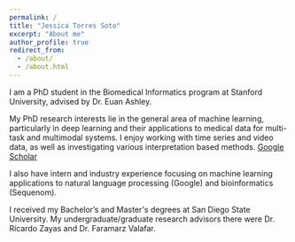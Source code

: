```yaml
---
permalink: /
title: "Jessica Torres Soto"
excerpt: "About me"
author_profile: true
redirect_from: 
  - /about/
  - /about.html
---
```


I am a PhD student in the Biomedical Informatics program at Stanford University, advised by Dr. Euan Ashley. 
 
My PhD research interests lie in the general area of machine learning, particularly in deep learning and their applications to medical data for multi-task and multimodal systems. I enjoy working with time series and video data, as well as investigating various interpretation based methods. [Google Scholar](https://scholar.google.com/citations?user=dxf5O-8AAAAJ&hl=en)
 
I also have intern and industry experience focusing on machine learning applications to natural language processing (Google) and bioinformatics (Sequenom).
 
I received my Bachelor’s and Master's degrees at San Diego State University. My undergraduate/graduate research advisors there were Dr. Ricardo Zayas and Dr. Faramarz Valafar.




